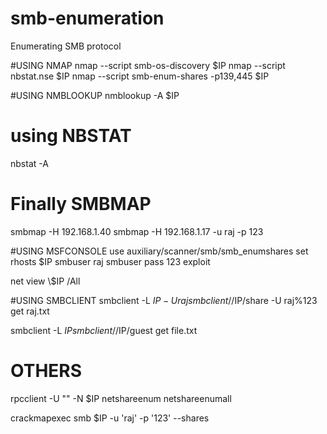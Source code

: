 # smb-enumeration
Enumerating SMB protocol

#USING NMAP
nmap --script smb-os-discovery $IP
nmap --script nbstat.nse $IP
nmap --script smb-enum-shares -p139,445 $IP

#USING NMBLOOKUP
nmblookup -A $IP

# using NBSTAT
nbstat -A <IP>

# Finally SMBMAP
smbmap -H 192.168.1.40
smbmap -H 192.168.1.17 -u raj -p 123


#USING MSFCONSOLE
use auxiliary/scanner/smb/smb_enumshares
set rhosts $IP
smbuser raj
smbuser pass 123
exploit

net view \\$IP /All

#USING SMBCLIENT
smbclient -L $IP -U raj%123
smbclient //$IP/share -U raj%123
get raj.txt

smbclient -L $IP
smbclient //$IP/guest
get file.txt

# OTHERS
rpcclient -U "" -N $IP
netshareenum
netshareenumall

crackmapexec smb $IP -u 'raj' -p '123' --shares
